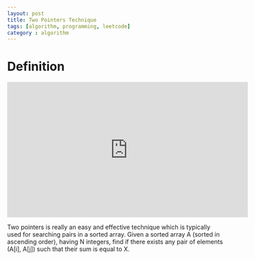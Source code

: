 ```yaml
---
layout: post
title: Two Pointers Technique
tags: [algorithm, programming, leetcode]
category : algorithm
---
```


# Definition
<iframe 
width="560" 
height="315" 
src="https://www.youtube.com/watch?v=2wVjt3yhGwg" 
frameborder="0"
allow="accelerometer; 
autoplay; 
encrypted-media; 
gyroscope; 
picture-in-picture" 
allowfullscreen>
</iframe>


Two pointers is really an easy and effective technique which is typically used for searching pairs in a sorted array.
Given a sorted array A (sorted in ascending order), having N integers, find if there exists any pair of elements (A[i], A[j]) such that their sum is equal to X.

